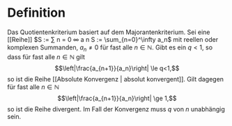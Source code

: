 # Definition
Das Quotientenkriterium basiert auf dem Majorantenkriterium. 
Sei eine [[Reihe]]  $S := ∑ n = 0 ∞ a n S := \sum_{n=0}^\infty a_n$ mit reellen oder komplexen Summanden, $a_n\neq0$ für fast alle $n \in \mathbb N$.
Gibt es ein $q < 1$, so dass für fast alle $n\in \mathbb{N}$ gilt
$$\left|\frac{a_{n+1}}{a_n}\right| \le q<1,$$
so ist die Reihe [[Absolute Konvergenz | absolut konvergent]]. Gilt dagegen für fast alle $n\in \mathbb{N}$ 
$$\left|\frac{a_{n+1}}{a_n}\right| \ge 1,$$
so ist die Reihe divergent.
Im Fall der Konvergenz muss $q$ von $n$ unabhängig sein.

